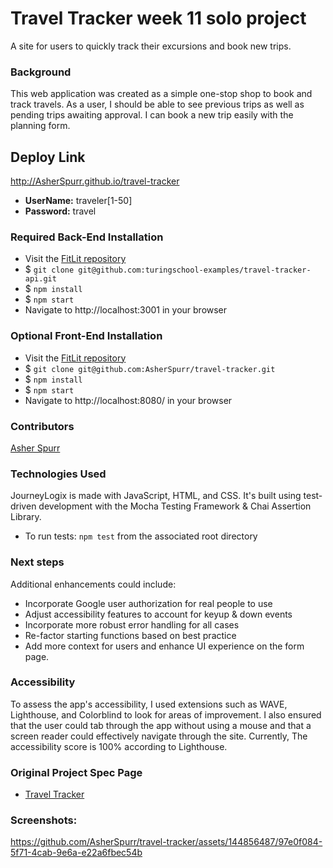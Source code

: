 # Travel Tracker week 11 solo project
A site for users to quickly track their excursions and book new trips.

### Background 
This web application was created as a simple one-stop shop to book and track travels. As a user, I should be able to see previous trips as well as pending trips awaiting approval. I can book a new trip easily with the planning form.

## Deploy Link
http://AsherSpurr.github.io/travel-tracker

- **UserName:** traveler[1-50]
- **Password:** travel

### Required Back-End Installation
- Visit the [FitLit repository](https://github.com/turingschool-examples/travel-tracker-api)
- $ `git clone git@github.com:turingschool-examples/travel-tracker-api.git`
- $ `npm install`
- $ `npm start`
- Navigate to http://localhost:3001 in your browser

### Optional Front-End Installation
- Visit the [FitLit repository](https://github.com/AsherSpurr/travel-tracker)
- $ `git clone git@github.com:AsherSpurr/travel-tracker.git`
- $ `npm install`
- $ `npm start`
- Navigate to http://localhost:8080/ in your browser

### Contributors 
[Asher Spurr](https://github.com/AsherSpurr)

### Technologies Used
JourneyLogix is made with JavaScript, HTML, and CSS. It's built using test-driven development with the Mocha Testing Framework & Chai Assertion Library.
- To run tests: `npm test` from the associated root directory

### Next steps 
Additional enhancements could include:
- Incorporate Google user authorization for real people to use
- Adjust accessibility features to account for keyup & down events 
- Incorporate more robust error handling for all cases
- Re-factor starting functions based on best practice
- Add more context for users and enhance UI experience on the form page.

### Accessibility
To assess the app's accessibility, I used extensions such as WAVE, Lighthouse, and Colorblind to look for areas of improvement. I also ensured that the user could tab through the app without using a mouse and that a screen reader could effectively navigate through the site. Currently, The accessibility score is 100% according to Lighthouse. 

### Original Project Spec Page
- [Travel Tracker](https://frontend.turing.edu/projects/travel-tracker.html)

### Screenshots: 

https://github.com/AsherSpurr/travel-tracker/assets/144856487/97e0f084-5f71-4cab-9e6a-e22a6fbec54b
